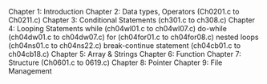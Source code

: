 Chapter 1: Introduction
Chapter 2: Data types, Operators (Ch0201.c to Ch0211.c)
Chapter 3: Conditional Statements (ch301.c to ch308.c)
Chapter 4: Looping Statements 
            while (ch04wl01.c to ch04wl07.c)
            do-while (ch04dw01.c to ch04dw07.c)
            for (ch04for01.c to ch04for08.c)
            nested loops (ch04ns01.c to ch04ns22.c)
            break-continue statement (ch04cb01.c to ch04cb18.c)
Chapter 5: Array & Strings
Chapter 6: Function
Chapter 7: Structure (Ch0601.c to 0619.c)
Chapter 8: Pointer
Chapter 9: File Management
